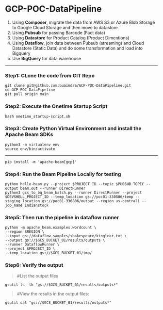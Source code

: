 # GCP-POC-DataPipeline
1. Using **Composer**, migrate the data from AWS S3 or Azure Blob Storage to Google Cloud Storage and then move to datastore
2. Using **Pubsub** for passing Barcode (Fact data)
3. Using **Datastore** for Product Catalog (Product Dimentions)
4. Using **Dataflow**, join data between Pubsub (streaming) and Cloud Datastore (Static Data) and do some transformation and load into Bigquery
5. Use **BigQuery** for data warehouse
---

### Step1: CLone the code from GIT Repo
	git clone git@github.com:buaindra/GCP-POC-DataPipeline.git
	cd GCP-POC-DataPipeline
	git pull origin main


### Step2: Execute the Onetime Startup Script
	bash onetime_startup-script.sh


### Step3: Create Python Virtual Environment and install the Apache Beam SDKs
	python3 -m virtualenv env
	source env/bin/activate
---
	pip install -m 'apache-beam[gcp]'

### Step4: Run the Beam Pipeline Locally for testing
	python hello-beam.py --project $PROJECT_ID --topic $PUBSUB_TOPIC --output beam.out --runner DirectRunner
	python3 gcs_to_bq_beam_batch.py --runner DirectRunner --project $DEVSHELL_PROJECT_ID --temp_location gs://poc01-330806/temp --staging_location gs://poc01-330806/output --region us-central1 --job_name indianstock

### Step5: Then run the pipeline in dataflow runner
	python -m apache_beam.examples.wordcount \
	--region $REGION \
	--input gs://dataflow-samples/shakespeare/kinglear.txt \
	--output gs://$GCS_BUCKET_01/results/outputs \
	--runner DataflowRunner \
	--project $PROJECT_ID \
	--temp_location gs://$GCS_BUCKET_01/tmp/ 

### Step6: Verify the output
> #List the output files
> 
	gsutil ls -lh "gs://$GCS_BUCKET_01/results/outputs*"  
> 
> #View the results in the output files:
> 
	gsutil cat "gs://$GCS_BUCKET_01/results/outputs*"


